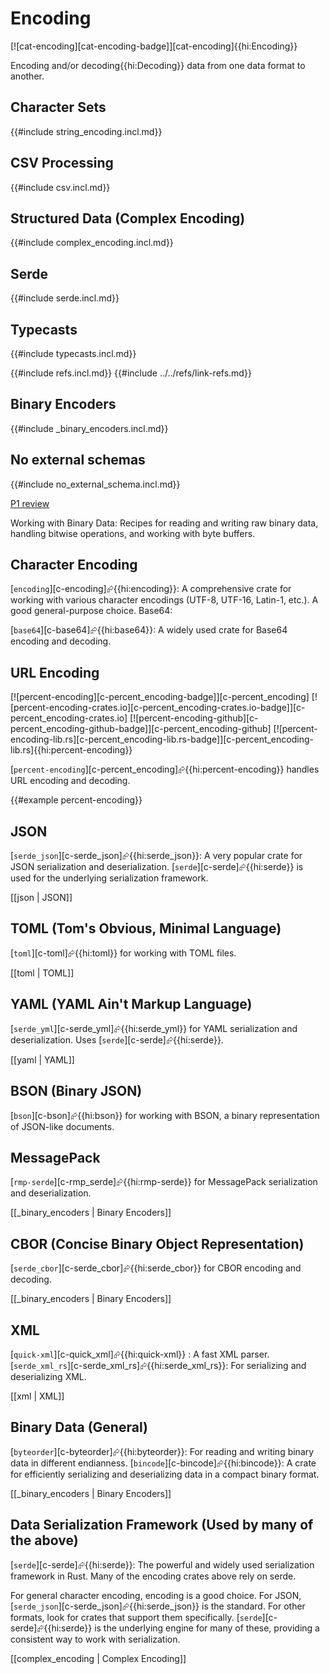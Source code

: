 # Encoding

[![cat-encoding][cat-encoding-badge]][cat-encoding]{{hi:Encoding}}

Encoding and/or decoding{{hi:Decoding}} data from one data format to another.

## Character Sets

{{#include string_encoding.incl.md}}

## CSV Processing

{{#include csv.incl.md}}

## Structured Data (Complex Encoding)

{{#include complex_encoding.incl.md}}

## Serde

{{#include serde.incl.md}}

## Typecasts

{{#include typecasts.incl.md}}

{{#include refs.incl.md}}
{{#include ../../refs/link-refs.md}}

<div class="hidden">

## Binary Encoders

{{#include _binary_encoders.incl.md}}

## No external schemas

{{#include no_external_schema.incl.md}}

[P1 review](https://github.com/john-cd/rust_howto/issues/929)

Working with Binary Data: Recipes for reading and writing raw binary data, handling bitwise operations, and working with byte buffers.

## Character Encoding

[`encoding`][c-encoding]⮳{{hi:encoding}}: A comprehensive crate for working with various character encodings (UTF-8, UTF-16, Latin-1, etc.). A good general-purpose choice.
Base64:

[`base64`][c-base64]⮳{{hi:base64}}: A widely used crate for Base64 encoding and decoding.

## URL Encoding

[![percent-encoding][c-percent_encoding-badge]][c-percent_encoding] [![percent-encoding-crates.io][c-percent_encoding-crates.io-badge]][c-percent_encoding-crates.io] [![percent-encoding-github][c-percent_encoding-github-badge]][c-percent_encoding-github] [![percent-encoding-lib.rs][c-percent_encoding-lib.rs-badge]][c-percent_encoding-lib.rs]{{hi:percent-encoding}}

[`percent-encoding`][c-percent_encoding]⮳{{hi:percent-encoding}} handles URL encoding and decoding.

{{#example percent-encoding}}

## JSON

[`serde_json`][c-serde_json]⮳{{hi:serde_json}}: A very popular crate for JSON serialization and deserialization. [`serde`][c-serde]⮳{{hi:serde}} is used for the underlying serialization framework.

[[json | JSON]]

## TOML (Tom's Obvious, Minimal Language)

[`toml`][c-toml]⮳{{hi:toml}} for working with TOML files.

[[toml | TOML]]

## YAML (YAML Ain't Markup Language)

[`serde_yml`][c-serde_yml]⮳{{hi:serde_yml}} for YAML serialization and deserialization. Uses [`serde`][c-serde]⮳{{hi:serde}}.

[[yaml | YAML]]

## BSON (Binary JSON)

[`bson`][c-bson]⮳{{hi:bson}} for working with BSON, a binary representation of JSON-like documents.

## MessagePack

[`rmp-serde`][c-rmp_serde]⮳{{hi:rmp-serde}} for MessagePack serialization and deserialization.

[[_binary_encoders |  Binary Encoders]]

## CBOR (Concise Binary Object Representation)

[`serde_cbor`][c-serde_cbor]⮳{{hi:serde_cbor}} for CBOR encoding and decoding.

[[_binary_encoders |  Binary Encoders]]

## XML

[`quick-xml`][c-quick_xml]⮳{{hi:quick-xml}} : A fast XML parser.
[`serde_xml_rs`][c-serde_xml_rs]⮳{{hi:serde_xml_rs}}: For serializing and deserializing XML.

[[xml | XML]]

## Binary Data (General)

[`byteorder`][c-byteorder]⮳{{hi:byteorder}}: For reading and writing binary data in different endianness.
[`bincode`][c-bincode]⮳{{hi:bincode}}: A crate for efficiently serializing and deserializing data in a compact binary format.

[[_binary_encoders |  Binary Encoders]]

## Data Serialization Framework (Used by many of the above)

[`serde`][c-serde]⮳{{hi:serde}}: The powerful and widely used serialization framework in Rust. Many of the encoding crates above rely on serde.

For general character encoding, encoding is a good choice. For JSON, [`serde_json`][c-serde_json]⮳{{hi:serde_json}} is the standard. For other formats, look for crates that support them specifically. [`serde`][c-serde]⮳{{hi:serde}} is the underlying engine for many of these, providing a consistent way to work with serialization.

[[complex_encoding | Complex Encoding]]

</div>
